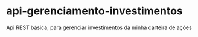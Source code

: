 # api-gerenciamento-investimentos
Api REST básica, para gerenciar investimentos da minha carteira de ações
